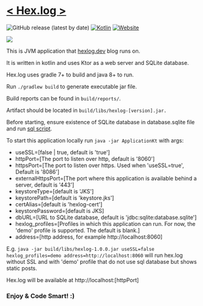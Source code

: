 # [< Hex.log >](https://hexlog.dev)
![GitHub release (latest by date)](https://img.shields.io/github/v/release/BartoszBlaszczak/hexlog)
[![Kotlin](https://img.shields.io/badge/kotlin-1.5.10-blue.svg?logo=kotlin)](http://kotlinlang.org)
[![Website](https://img.shields.io/website?label=hexlog.dev&url=https%3A%2F%2Fhexlog.dev%2Fhealth)](https://hexlog.dev)

![](src/main/resources/web/static/icons/favicon.ico)

This is JVM application that [hexlog.dev](https://hexlog.dev) blog runs on.

It is written in kotlin and uses Ktor as a web server and SQLite database.

Hex.log uses gradle 7+ to build and java 8+ to run. 

Run `./gradlew build` to generate executable jar file.

Build reports can be found in `build/reports/`.

Artifact should be located in `build/libs/hexlog-[version].jar.`

Before starting, ensure existence of SQLite database in database.sqlite file and run [sql script](db.sql).

To start this application locally run `java -jar ApplicationKt` with args:
* useSSL=[false | true, default is 'true']
* httpPort=[The port to listen over http, default is '8060']
* httpsPort=[The port to listen over https. Used when 'useSSL=true', Default is '8086']
* externalHttpsPort=[The port where this application is available behind a server, default is '443']
* keystoreType=[default is 'JKS']
* keystorePath=[default is 'keystore.jks']
* certAlias=[default is 'hexlog-cert']
* keystorePassword=[default is JKS]
* dbURL=[URL to SQLite database, default is 'jdbc:sqlite:database.sqlite']
* hexlog_profiles=[Profiles in which this application can run. For now, the 'demo' profile is supported. The default is blank.]
* address=[http address, for example http://localhost:8060]

E.g. `java -jar build/libs/hexlog-1.0.0.jar useSSL=false hexlog_profiles=demo address=http://localhost:8060` 
will run hex.log without SSL and with 'demo' profile that do not use sql database but shows static posts.

Hex.log will be available at http://localhost:[httpPort]

### Enjoy & Code Smart! :)